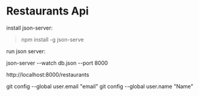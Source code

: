 # Restaurants Api



install json-server:
>npm install -g json-serve

run json server:

json-server --watch db.json --port 8000


http://localhost:8000/restaurants

git config --global user.email "email"
  git config --global user.name "Name"


